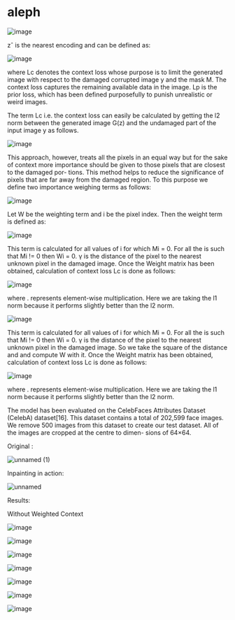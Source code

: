 # aleph



![image](https://user-images.githubusercontent.com/58873465/194726873-aa2fbc18-8625-4122-aee9-10370265d9a8.png)



zˆ is the nearest encoding and can be defined as:


![image](https://user-images.githubusercontent.com/58873465/194727117-197a227a-6283-4421-b37c-41ff7d679624.png)



where Lc denotes the context loss whose purpose is to limit the generated image with
respect to the damaged corrupted image y and the mask M. The context loss captures
the remaining available data in the image.
Lp is the prior loss, which has been defined purposefully to punish unrealistic or weird
images.


The term Lc i.e. the context loss can easily be calculated
by getting the l2 norm between the generated image G(z) and the undamaged part of
the input image y as follows.

![image](https://user-images.githubusercontent.com/58873465/194727222-b42227ed-d45e-4c06-9da0-052527c1035d.png)


This approach, however, treats all the pixels in an equal way but for the sake of context
more importance should be given to those pixels that are closest to the damaged por-
tions. This method helps to reduce the significance of pixels that are far away from the
damaged region. To this purpose we define two importance weighing terms as follows:

![image](https://user-images.githubusercontent.com/58873465/194727373-38141f06-9447-453f-8aba-b3b790361d9e.png)


Let W be the weighting term and i be the pixel index. Then the weight term is defined
as:

![image](https://user-images.githubusercontent.com/58873465/194727400-a87b2b80-8f9e-4596-a797-0b8c632959c5.png)


This term is calculated for all values of i for which Mi = 0. For all the is such that
Mi != 0 then Wi = 0. γ is the distance of the pixel to the nearest unknown pixel in the
damaged image. Once the Weight matrix has been obtained, calculation of context loss
Lc is done as follows:

![image](https://user-images.githubusercontent.com/58873465/194727446-67cb3b26-5f5f-48d3-a0ab-bcc99d146fd3.png)


where . represents element-wise multiplication. Here we are taking the l1 norm because it performs slightly better than the l2 norm.


![image](https://user-images.githubusercontent.com/58873465/194727494-1865878a-5fae-4e76-90af-15d48acb863b.png)



This term is calculated for all values of i for which Mi = 0. For all the is such that
Mi != 0 then Wi = 0. γ is the distance of the pixel to the nearest unknown pixel in the
damaged image. So we take the square of the distance and and compute W with it.
Once the Weight matrix has been obtained, calculation of context loss Lc is done as
follows:


![image](https://user-images.githubusercontent.com/58873465/194727528-6dc48108-4b7d-49ad-a085-76e2d374ff84.png)


where . represents element-wise multiplication. Here we are taking the l1 norm because it performs slightly better than the l2 norm.




The model has been evaluated on the CelebFaces Attributes Dataset (CelebA) dataset[16].
This dataset contains a total of 202,599 face images. We remove 500 images from this
dataset to create our test dataset. All of the images are cropped at the centre to dimen-
sions of 64×64.



Original :


![unnamed (1)](https://user-images.githubusercontent.com/58873465/194727703-01919212-873b-4bfd-96ad-c8d4e4a74cc2.jpg)



Inpainting in action:




![unnamed](https://user-images.githubusercontent.com/58873465/194727681-d41be46e-1ce3-4afa-b7d2-5faf68930526.gif)

 
Results:

Without Weighted Context


![image](https://user-images.githubusercontent.com/58873465/194728030-bf6b28e4-a2fc-42c0-b4ce-4c16c2b513dc.png)



![image](https://user-images.githubusercontent.com/58873465/194728125-249cf5e6-c92d-4d09-b53f-12ddfe08ddd7.png)



![image](https://user-images.githubusercontent.com/58873465/194728151-6fcc28e5-3e7c-4a7a-be93-58444c0181ba.png)



![image](https://user-images.githubusercontent.com/58873465/194728289-db5fab85-5fa9-4639-aa49-eb2534738949.png)



![image](https://user-images.githubusercontent.com/58873465/194728337-fa586a40-67f8-4e3a-baf4-a44e67498b13.png)



![image](https://user-images.githubusercontent.com/58873465/194728351-97ed23ad-01c4-496e-9385-17ef3907e548.png)



![image](https://user-images.githubusercontent.com/58873465/194728361-ac65d71a-c7c2-4ea6-a02d-e75e0279ba2f.png)
















